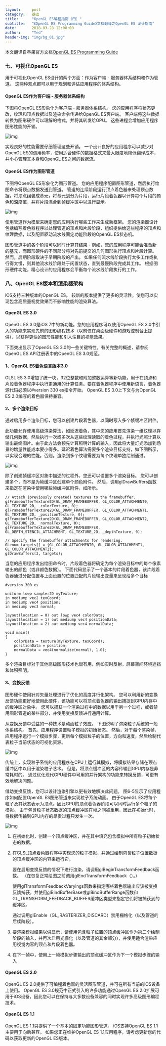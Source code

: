 ```yaml
---
layout:     post
category:   基础
title:      "OpenGL ES编程指南（四）"
subtitle:   "《OpenGL ES Programming Guide》文档翻译之OpenGL ES 设计指南"
date:       2018-03-28 12:00:00
author:     "Ted"
header-img: "img/bg_01.jpg"
---
```


本文翻译自苹果官方文档[OpenGL ES Programming Guide](https://developer.apple.com/library/content/documentation/3DDrawing/Conceptual/OpenGLES_ProgrammingGuide/Introduction/Introduction.html#//apple_ref/doc/uid/TP40008793-CH1-SW1)

### 七、可视化OpenGL ES

用于可视化OpenGL ES设计的两个方面：作为客户端 - 服务器体系结构和作为管道。 这两种观点都可以用于规划和评估应用程序的体系结构。

#### OpenGL ES作为客户端 - 服务器体系结构

下图将OpenGL ES形象化为客户端 - 服务器体系结构。 您的应用程序将状态更改，纹理和顶点数据以及渲染命令传递给OpenGL ES客户端。 客户端将这些数据转换为图形硬件可以理解的格式，并将其转发给GPU。 这些进程会增加应用程序图形性能的开销。

![img](/img/Simple_6/12.png)

实现良好的性能需要仔细管理这些开销。 一个设计良好的应用程序可以减少对OpenGL ES的调用频率，使用适合硬件的数据格式来最大限度地降低翻译成本，并小心管理其本身和OpenGL ES之间的数据流。

#### OpenGL ES作为图形管道

下图将OpenGL ES形象化为图形管道。 您的应用程序配置图形管道，然后执行绘图命令将顶点数据发送到管道。 管道的连续阶段运行顶点着色器来处理顶点数据，将顶点组装成基元，将基元划分为片段，运行片段着色器以计算每个片段的颜色和深度值，并将片段混合到帧缓冲区中以进行显示。

![img](/img/Simple_6/13.png)

使用管道作为模型来确定您的应用执行哪些工作来生成新框架。 您的渲染器设计包括编写着色器程序以处理管道的顶点和片段阶段，组织提供给这些程序的顶点和纹理数据，以及配置驱动流水线固定功能阶段的OpenGL ES状态机。

图形管道中的各个阶段可以同时计算其结果 - 例如，您的应用程序可能会准备新的基元，而图形硬件的不同部分将对先前提交的几何图形执行顶点和片段计算。 然而，后期阶段取决于早期阶段的产出。 如果任何流水线阶段执行太多工作或执行得太慢，则其他流水线阶段处于闲置状态，直到最慢阶段完成其工作。 根据图形硬件功能，精心设计的应用程序会平衡每个流水线阶段执行的工作。

### 八、OpenGL ES版本和渲染器架构

iOS支持三种版本的OpenGL ES。 较新的版本提供了更多的灵活性，使您可以实现包含高质量视觉效果而不影响性能的渲染算法。

#### OpenGL ES 3.0

OpenGL ES 3.0是iOS 7中的新功能。您的应用程序可以使用OpenGL ES 3.0中引入的功能来实现先前的图形编程技术（以前仅在桌面级硬件和游戏控制台上提供），以获得更快的图形性能和引人注目的视觉效果。

下面突出显示了OpenGL ES 3.0的一些关键特性。有关完整的概述，请参阅OpenGL ES API注册表中的OpenGL ES 3.0规范。

#### 1、OpenGL ES着色语言版本3.0

GLSL ES 3.0增加了统一块，32位整数和附加整数运算等新功能，用于在顶点和片段着色器程序中执行更通用的计算任务。要在着色器程序中使用新语言，着色器源代码必须以#version 330 es指令开始。 OpenGL ES 3.0上下文与为OpenGL ES 2.0编写的着色器保持兼容。

#### 2、多个渲染目标

通过启用多个渲染目标，您可以创建片段着色器，以同时写入多个帧缓冲区附件。

此功能允许使用高级渲染算法，如延迟着色，其中您的应用首先渲染一组纹理以存储几何数据，然后执行一次或多次从这些纹理读取的着色过程，并执行光照计算以输出最终图片。由于此方法会预先计算照明计算的输入，因此将大量灯光添加到场景的增量性能成本要小得多。延迟着色算法需要多个渲染目标支持，如下图所示，以实现合理的性能。否则，渲染到多个纹理需要为每个纹理单独绘制通过。

![img](/img/Simple_6/14.png)

除了创建帧缓冲区对象中描述的过程外，您还可以设置多个渲染目标。 您可以创建多个，而不是为帧缓冲区创建单个颜色附件。 然后，调用glDrawBuffers函数来指定在渲染中使用哪些帧缓冲区附件，如所示。

```
// Attach (previously created) textures to the framebuffer.
glFramebufferTexture2D(GL_DRAW_FRAMEBUFFER, GL_COLOR_ATTACHMENT0, GL_TEXTURE_2D, _colorTexture, 0);
glFramebufferTexture2D(GL_DRAW_FRAMEBUFFER, GL_COLOR_ATTACHMENT1, GL_TEXTURE_2D, _positionTexture, 0);
glFramebufferTexture2D(GL_DRAW_FRAMEBUFFER, GL_COLOR_ATTACHMENT2, GL_TEXTURE_2D, _normalTexture, 0);
glFramebufferTexture2D(GL_DRAW_FRAMEBUFFER, GL_DEPTH_STENCIL_ATTACHMENT, GL_TEXTURE_2D, _depthTexture, 0);
 
// Specify the framebuffer attachments for rendering.
GLenum targets[] = {GL_COLOR_ATTACHMENT0, GL_COLOR_ATTACHMENT1, GL_COLOR_ATTACHMENT2};
glDrawBuffers(3, targets);
```

当您的应用程序发出绘图命令时，片段着色器将确定为每个渲染目标中的每个像素输出的颜色（或非颜色数据）。 下面代码显示了一个基本的片段着色器，该片段着色器通过分配位置与上面设置的位置匹配的片段输出变量来呈现给多个目标

```
#version 300 es
 
uniform lowp sampler2D myTexture;
in mediump vec2 texCoord;
in mediump vec4 position;
in mediump vec3 normal;
 
layout(location = 0) out lowp vec4 colorData;
layout(location = 1) out mediump vec4 positionData;
layout(location = 2) out mediump vec4 normalData;
 
void main()
{
    colorData = texture(myTexture, texCoord);
    positionData = position;
    normalData = vec4(normalize(normal), 1.0);
}
```

多个渲染目标对于其他高级图形技术也很有用，例如实时反射，屏幕空间环境遮挡和体积照明。

#### 3、变换反馈

图形硬件使用针对矢量处理进行了优化的高度并行化架构。 您可以利用新的变换反馈功能更好地使用此硬件，该功能可以将顶点着色器的输出捕捉到GPU内存中的缓冲区对象中。 您可以捕获一个渲染过程中的数据以用于另一个过程，或者禁用图形管道的某些部分，并使用变换反馈进行通用计算。

从变换反馈中受益的一种技术是动画粒子效应。 下图说明了渲染粒子系统的一般体系结构。 首先，应用程序设置粒子模拟的初始状态。 然后，对于每个渲染帧，应用程序运行一个模拟步骤，更新每个模拟粒子的位置，方向和速度，然后绘制代表粒子当前状态的可视化资源。

![img](/img/Simple_6/15.png)

传统上，实现粒子系统的应用程序在CPU上运行其模拟，将模拟结果存储在顶点缓冲区中以用于渲染粒子艺术。 但是，将顶点缓冲区的内容传输到GPU内存是非常耗时的。 通过优化现代GPU硬件中可用的并行架构的功能来转换反馈，可更有效地解决问题。

借助变换反馈，您可以设计渲染引擎以更有效地解决此问题。 图6-5显示了应用程序如何配置OpenGL ES图形管道来实现粒子系统动画。 由于OpenGL ES将每个粒子及其状态表示为顶点，因此GPU的顶点着色器阶段可以同时运行多个粒子的模拟。 由于包含粒子状态数据的顶点缓冲区在帧之间被重用，因此在初始化时，将数据传输到GPU内存的昂贵过程只发生一次。

![img](/img/Simple_6/16.png)

1. 在初始化时，创建一个顶点缓冲区，并在其中填充包含模拟中所有粒子初始状态的数据。

2. 在GLSL顶点着色器程序中实现您的粒子模拟，并通过绘制包含粒子位置数据的顶点缓冲区的内容来运行它。

   要在启用变换反馈的情况下进行渲染，请调用glBeginTransformFeedback函数。 （在恢复正常绘图之前调用glEndTransformFeedback（）。）

   使用glTransformFeedbackVaryings函数来指定哪些着色器输出应该被变换反馈捕获，并使用glBindBufferBase或glBindBufferRange函数和GL_TRANSFORM_FEEDBACK_BUFFER缓冲区类型来指定它们将被捕获到的缓冲区。

   通过调用glEnable（GL_RASTERIZER_DISCARD）禁用栅格化（以及管道的后续阶段）。

3. 要渲染模拟结果以供显示，请使用包含粒子位置的顶点缓冲区作为第二个绘制阶段的输入，并再次启用光栅化（以及管道的其余部分），并使用适合渲染应用视觉内容的顶点和片段着色器。

4. 在下一帧中，使用上一帧模拟步骤输出的顶点缓冲区作为下一个模拟步骤的输入

#### OpenGL ES 2.0

OpenGL ES 2.0提供了可编程着色器的灵活图形管道，并可在所有当前的iOS设备上使用。 OpenGL ES 3.0规范中正式引入的许多功能通过OpenGL ES 2.0扩展可用于iOS设备，因此您可以在保持与大多数设备兼容的同时实现许多高级图形编程技术。

#### OpenGL ES 1.1

OpenGL ES 1.1只提供了一个基本的固定功能图形管道。 iOS支持OpenGL ES 1.1主要用于向后兼容。 如果您正在维护OpenGL ES 1.1应用程序，请考虑更新您的代码以获取更新的OpenGL ES版本。



